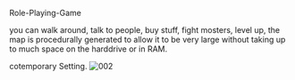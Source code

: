 Role-Playing-Game

you can walk around, talk to people, buy stuff, fight mosters, level up,
the map is procedurally generated to allow it to be very large without taking up to much space on the harddrive or in RAM.

cotemporary Setting.
![002](https://github.com/Nr5/Spiel/assets/5329468/c8bacde3-2077-4e8a-bdf6-2807f8cc0c81)
